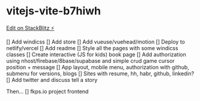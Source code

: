 # vitejs-vite-b7hiwh

[Edit on StackBlitz ⚡️](https://stackblitz.com/edit/vitejs-vite-b7hiwh)

[] Add windicss
[] Add store
[] Add vueuse/vuehead/motion
[] Deploy to netlify/vercel
[] Add readme
[] Style all the pages with some windicss classes
[] Create interactive (JS for kids) book page
[] Add authorization using nhost/firebase/8base/supabase and simple crud game cursor position + message
[] App layout, mobile menu, authorization with github, submenu for versions, blogs
[] Sites with resume, hh, habr, github, linkedin?
[] Add twitter and discuss tell a story

Then...
[] fkps.io project frontend
